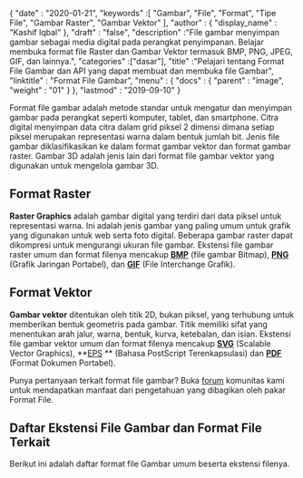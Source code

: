 {
  "date" : "2020-01-21",
  "keywords" :[ "Gambar", "File", "Format", "Tipe File", "Gambar Raster", "Gambar Vektor" ],
  "author" : {
    "display_name" : "Kashif Iqbal"
},
  "draft" : "false",
  "description" :"File gambar menyimpan gambar sebagai media digital pada perangkat penyimpanan. Belajar membuka format file Raster dan Gambar Vektor termasuk BMP, PNG, JPEG, GIF, dan lainnya.",
  "categories" :["dasar"],
  "title" :"Pelajari tentang Format File Gambar dan API yang dapat membuat dan membuka file Gambar",
  "linktitle" : "Format File Gambar",
  "menu" : {
    "docs" : {
      "parent" : "image",
      "weight" : "01"
}
},
  "lastmod" : "2019-09-10"
}

Format file gambar adalah metode standar untuk mengatur dan menyimpan gambar pada perangkat seperti komputer, tablet, dan smartphone. Citra digital menyimpan data citra dalam grid piksel 2 dimensi dimana setiap piksel merupakan representasi warna dalam bentuk jumlah bit. Jenis file gambar diklasifikasikan ke dalam format gambar vektor dan format gambar raster. Gambar 3D adalah jenis lain dari format file gambar vektor yang digunakan untuk mengelola gambar 3D.

## Format Raster ##

**Raster Graphics** adalah gambar digital yang terdiri dari data piksel untuk representasi warna. Ini adalah jenis gambar yang paling umum untuk grafik yang digunakan untuk web serta foto digital. Beberapa gambar raster dapat dikompresi untuk mengurangi ukuran file gambar. Ekstensi file gambar raster umum dan format filenya mencakup **[BMP](/id/image/bmp/)** (file gambar Bitmap), **[PNG](/id/image/png/)** (Grafik Jaringan Portabel), dan **[GIF](/id/image/gif/)** (File Interchange Grafik).

## Format Vektor ##

**Gambar vektor** ditentukan oleh titik 2D, bukan piksel, yang terhubung untuk memberikan bentuk geometris pada gambar. Titik memiliki sifat yang menentukan arah jalur, warna, bentuk, kurva, ketebalan, dan isian. Ekstensi file gambar vektor umum dan format filenya mencakup **[SVG](/id/page-description-language/svg/)** (Scalable Vector Graphics), **[EPS](/id/page-description-language/eps/) ** (Bahasa PostScript Terenkapsulasi) dan **[PDF](/id/pdf/)** (Format Dokumen Portabel).

Punya pertanyaan terkait format file gambar? Buka [forum](https://forum.fileformat.com/c/image/9) komunitas kami untuk mendapatkan manfaat dari pengetahuan yang dibagikan oleh pakar Format File.

## Daftar Ekstensi File Gambar dan Format File Terkait
Berikut ini adalah daftar format file Gambar umum beserta ekstensi filenya.


